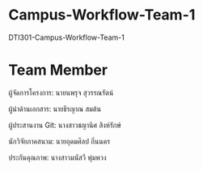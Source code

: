 
# Campus-Workflow-Team-1
DTI301-Campus-Workflow-Team-1
# Team Member
ผู้จัดการโครงการ: นายนพรุจ สุวรรณรัตน์

ผู้นำด้านเอกสาร: นายธีรญาณ สมต้น

ผู้ประสานงาน Git: นางสาวชญานิศ สิงห์รักษ์

นักวิจัยภาคสนาม: นายอุดมศิลป ถิ่นนคร

ประกันคุณภาพ: นางสาวมนัสวี พุ่มพวง
